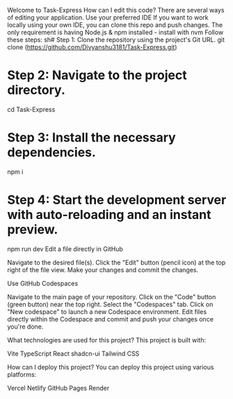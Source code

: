 Welcome to Task-Express
How can I edit this code?
There are several ways of editing your application.
Use your preferred IDE
If you want to work locally using your own IDE, you can clone this repo and push changes.
The only requirement is having Node.js & npm installed - install with nvm
Follow these steps:
sh# Step 1: Clone the repository using the project's Git URL.
git clone (https://github.com/Divyanshu3181/Task-Express.git)

# Step 2: Navigate to the project directory.
cd Task-Express

# Step 3: Install the necessary dependencies.
npm i

# Step 4: Start the development server with auto-reloading and an instant preview.
npm run dev
Edit a file directly in GitHub

Navigate to the desired file(s).
Click the "Edit" button (pencil icon) at the top right of the file view.
Make your changes and commit the changes.

Use GitHub Codespaces

Navigate to the main page of your repository.
Click on the "Code" button (green button) near the top right.
Select the "Codespaces" tab.
Click on "New codespace" to launch a new Codespace environment.
Edit files directly within the Codespace and commit and push your changes once you're done.

What technologies are used for this project?
This project is built with:

Vite
TypeScript
React
shadcn-ui
Tailwind CSS

How can I deploy this project?
You can deploy this project using various platforms:

Vercel
Netlify
GitHub Pages
Render